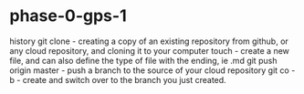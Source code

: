# phase-0-gps-1

history
git clone - creating a copy of an existing repository from github, or any cloud repository, and cloning it to your computer
touch - create a new file, and can also define the type of file with the ending, ie .md
git push origin master - push a branch to the source of your cloud repository
git co -b <branch> - create and switch over to the branch you just created.